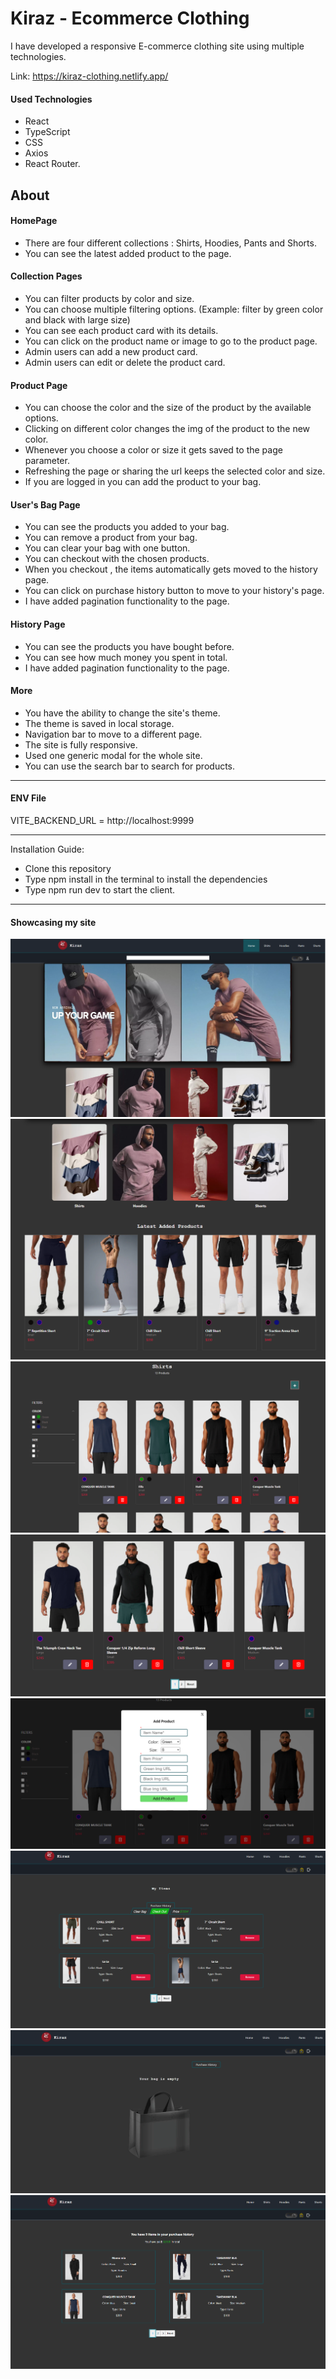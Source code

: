 # Kiraz - Ecommerce Clothing

I have developed a responsive E-commerce clothing site using multiple technologies.

Link: https://kiraz-clothing.netlify.app/

#### Used Technologies

- React
- TypeScript
- CSS
- Axios
- React Router.

## About

#### HomePage

- There are four different collections : Shirts, Hoodies, Pants and Shorts.
- You can see the latest added product to the page.

#### Collection Pages

- You can filter products by color and size.
- You can choose multiple filtering options. (Example: filter by green color and black with large size)
- You can see each product card with its details.
- You can click on the product name or image to go to the product page.
- Admin users can add a new product card.
- Admin users can edit or delete the product card.

#### Product Page

- You can choose the color and the size of the product by the available options.
- Clicking on different color changes the img of the product to the new color.
- Whenever you choose a color or size it gets saved to the page parameter.
- Refreshing the page or sharing the url keeps the selected color and size.
- If you are logged in you can add the product to your bag.

#### User's Bag Page

- You can see the products you added to your bag.
- You can remove a product from your bag.
- You can clear your bag with one button.
- You can checkout with the chosen products.
- When you checkout , the items automatically gets moved to the history page.
- You can click on purchase history button to move to your history's page.
- I have added pagination functionality to the page.

#### History Page

- You can see the products you have bought before.
- You can see how much money you spent in total.
- I have added pagination functionality to the page.

#### More

- You have the ability to change the site's theme.
- The theme is saved in local storage.
- Navigation bar to move to a different page.
- The site is fully responsive.
- Used one generic modal for the whole site.
- You can use the search bar to search for products.

---

#### ENV File

VITE_BACKEND_URL = http://localhost:9999

---

Installation Guide:

- Clone this repository
- Type npm install in the terminal to install the dependencies
- Type npm run dev to start the client.

---

#### Showcasing my site

![home-1](./src/assets/showcase/home-1.png)
![home-2](./src/assets/showcase/home-two.png)
![collection-1](./src/assets/showcase/collection-1.png)
![collection-2](./src/assets/showcase/collection-2.png)
![add-and-edit-modal](./src/assets/showcase/add-edit-modal.png)
![bag](./src/assets/showcase/bag.png)
![empty-bag](./src/assets/showcase/empty-bag.png)
![history-page](./src/assets/showcase/history.png)
